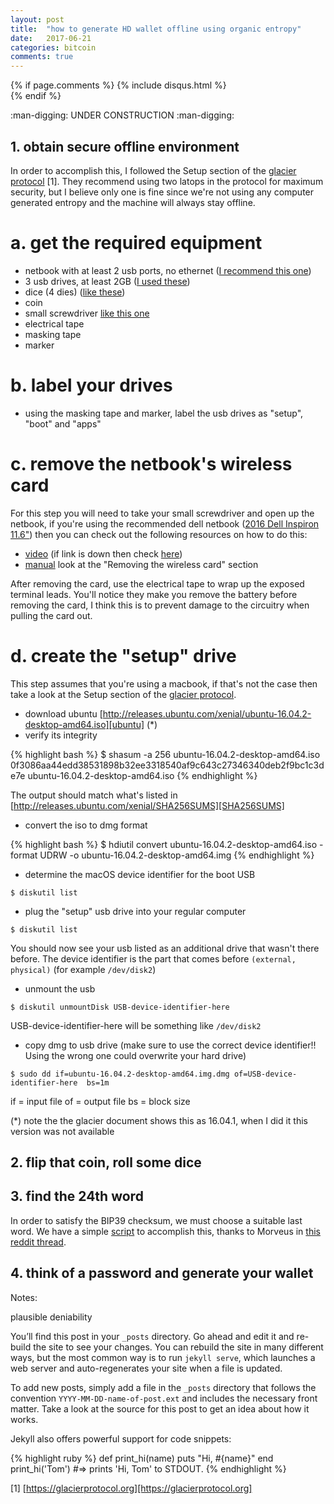 ```yaml
---
layout: post
title:  "how to generate HD wallet offline using organic entropy"
date:   2017-06-21
categories: bitcoin
comments: true
---
```


{% if page.comments %}
{% include disqus.html %}                     
{% endif %}

:man-digging: UNDER CONSTRUCTION :man-digging:

## 1. obtain secure offline environment

In order to accomplish this, I followed the Setup section of the [glacier protocol][glacier] \[1\]. They recommend using two latops in the protocol for maximum security, but I believe only one is fine since we're not using any computer generated entropy and the machine will always stay offline.

# a. get the required equipment

- netbook with at least 2 usb ports, no ethernet ([I recommend this one][dell])
- 3 usb drives, at least 2GB ([I used these][usb])
- dice (4 dies) ([like these][dice])
- coin
- small screwdriver [like this one][screwdriver]
- electrical tape
- masking tape
- marker

# b. label your drives

- using the masking tape and marker, label the usb drives as "setup", "boot" and "apps"

# c. remove the netbook's wireless card

For this step you will need to take your small screwdriver and open up the netbook, if you're using the recommended dell netbook ([2016 Dell Inspiron 11.6"][dell]) then you can check out the following resources on how to do this:

- [video][video] (if link is down then check [here][video2])
- [manual][manual] look at the "Removing the wireless card" section

After removing the card, use the electrical tape to wrap up the exposed terminal leads. You'll notice they make you remove the battery before removing the card, I think this is to prevent damage to the circuitry when pulling the card out.

# d. create the "setup" drive

This step assumes that you're using a macbook, if that's not the case then take a look at the Setup section of the [glacier protocol][glacier].

- download ubuntu [http://releases.ubuntu.com/xenial/ubuntu-16.04.2-desktop-amd64.iso][ubuntu] (*)
- verify its integrity

{% highlight bash %}
$ shasum -a 256 ubuntu-16.04.2-desktop-amd64.iso
0f3086aa44edd38531898b32ee3318540af9c643c27346340deb2f9bc1c3de7e  ubuntu-16.04.2-desktop-amd64.iso
{% endhighlight %}

The output should match what's listed in [http://releases.ubuntu.com/xenial/SHA256SUMS][SHA256SUMS]

- convert the iso to dmg format

{% highlight bash %}
$ hdiutil convert ubuntu-16.04.2-desktop-amd64.iso -format UDRW -o ubuntu-16.04.2-desktop-amd64.img
{% endhighlight %}

- determine the macOS device identifier for the boot USB

`$ diskutil list`

- plug the "setup" usb drive into your regular computer

`$ diskutil list `

You should now see your usb listed as an additional drive that wasn't there before. The device identifier ​is the part that comes before `(external, physical)` ​(for example `/dev/disk2`) ​

- unmount the usb

`$ diskutil unmountDisk ​USB-device-identifier-here`

​USB-device-identifier-here will be something like `/dev/disk2`

- copy dmg to usb drive (make sure to use the correct device identifier!! Using the wrong one could overwrite your hard drive)

`$ sudo dd if=ubuntu-16.04.2-desktop-amd64.img.dmg of=​USB-device-identifier-here ​ bs=1m`

if = input file
of = output file
bs = block size


(*) note the the glacier document shows this as 16.04.1, when I did it this version was not available



## 2. flip that coin, roll some dice


## 3. find the 24th word

In order to satisfy the BIP39 checksum, we must choose a suitable last word. We have a simple [script][script] to accomplish this, thanks to Morveus in [this reddit thread][reddit].

## 4. think of a password and generate your wallet


Notes:


plausible deniability

You’ll find this post in your `_posts` directory. Go ahead and edit it and re-build the site to see your changes. You can rebuild the site in many different ways, but the most common way is to run `jekyll serve`, which launches a web server and auto-regenerates your site when a file is updated.

To add new posts, simply add a file in the `_posts` directory that follows the convention `YYYY-MM-DD-name-of-post.ext` and includes the necessary front matter. Take a look at the source for this post to get an idea about how it works.

Jekyll also offers powerful support for code snippets:

{% highlight ruby %}
def print_hi(name)
  puts "Hi, #{name}"
end
print_hi('Tom')
#=> prints 'Hi, Tom' to STDOUT.
{% endhighlight %}

\[1\] [https://glacierprotocol.org][https://glacierprotocol.org]

[glacier]: https://github.com/apples0/blog/blob/master/Glacier.pdf
[dell]: https://www.amazon.com/Dell-Inspiron-Celeron-Processor-Windows/dp/B01H7Q4LG8/ref=sr_1_14?s=pc&ie=UTF8&qid=1471767727&sr=1-14&keywords=inspiron&refinements=p_85%3A2470955011
[usb]: https://www.amazon.com/SanDisk-Cruzer-Frustration-Free-Packaging-SDCZ36-008G-AFFP2/dp/B00E9W1UKY/ref=sr_1_7?ie=UTF8&qid=1485220606&sr=8-7&keywords=2GB+USB+drive
[dice]: https://www.amazon.com/Trademark-Poker-Grade-Serialized-Casino/dp/B00157YFJE/ref=sr_1_1?ie=UTF8&qid=1473894884&sr=8-1&keywords=casino+dice
[screwdriver]: https://www.amazon.com/TEKTON-2977-Phillips-Precision-Screwdriver/dp/B008TM1910/ref=sr_1_2?s=hi&ie=UTF8&qid=1476232469&sr=1-2&keywords=%2300+screwdriver
[video]: https://www.youtube.com/watch?v=nFYXQQPoh90
[video2]: https://www.youtube.com/watch?v=nFYXQQPoh90
[manual]: https://github.com/apples0/blog/blob/master/dell_manual.pdf
[ubuntu]: http://releases.ubuntu.com/xenial/ubuntu-16.04.2-desktop-amd64.iso
[reddit]: https://www.reddit.com/r/crypto/comments/684zvj/need_help_generating_lastword_checksum_for_bip39/dgvq3ca/
[script]: https://github.com/apples0/blog/blob/master/findlastword.py
[SHA256SUMS]: http://releases.ubuntu.com/xenial/SHA256SUMS